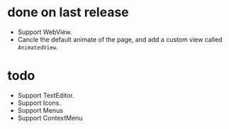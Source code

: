 # done on last release
- Support WebView.
- Cancle the default animate of the page, and add a custom view called `AnimatedView`.

# todo
- Support TextEditor.
- Support Icons.
- Support Menus
- Support ContextMenu